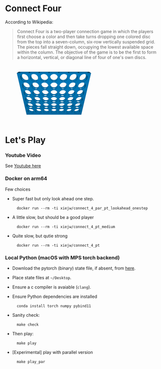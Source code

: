 Connect Four
============

According to Wikipedia:

> Connect Four is a two-player connection game in which the players first choose
a color and then take turns dropping one colored disc from the top into a
seven-column, six-row vertically suspended grid. The pieces fall straight down,
occupying the lowest available space within the column. The objective of the
game is to be the first to form a horizontal, vertical, or diagonal line of four
of one's own discs.

![ConnectFour](./misc/images/c4.gif)

Let's Play
==========

### Youtube Video

See [Youtube here](https://youtu.be/tGG8I9GnisM)

### Docker on arm64

Few choices

- Super fast but only look ahead one step.

        docker run --rm -ti xiejw/connect_4_par_pt_lookahead_onestep

- A little slow, but should be a good player

        docker run --rm -ti xiejw/connect_4_pt_medium

- Quite slow, but qutie strong

        docker run --rm -ti xiejw/connect_4_pt

### Local Python (macOS with MPS torch backend)

- Download the pytorch (binary) state file, if absent, from
  [here](https://github.com/xiejw/z/releases).

- Place state files at `~/Desktop`.

- Ensure a c compiler is avaiable (`clang`).

- Ensure Python dependencies are installed

        conda install torch numpy pybind11

- Sanity check:

        make check

- Then play:

        make play

- [Experimental] play with parallel version

        make play_par
